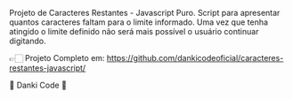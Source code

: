 Projeto de Caracteres Restantes - Javascript Puro.
Script para apresentar quantos caracteres faltam para o limite informado. 
Uma vez que tenha atingido o limite definido não será mais possível o usuário continuar digitando. 


👉🏻 Projeto Completo em: https://github.com/dankicodeoficial/caracteres-restantes-javascript/



💜 Danki Code 💜




